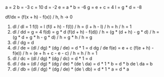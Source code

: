 a = 2
b = -3
c = 10
d = -2
e = a \* b = -6
g = e + c = 4
l = g \* d = -8

df/dx = (f(x + h) - f(x)) / h, h -> 0

1. dl / dl = 1
   f(l) = l
   (f(l + h) - f(l)) / h = (l + h - l) / h = h / h = 1
2. dl / dd = g = 4
   f(d) = g \* d
   (f(d + h) - f(d)) / h = (g \* (d + h) - g \* d) / h = (g \* d + g \* h - g \* d) / h = g \* h / h = g
3. dl / dg = d
4. dl / de = (dl / dg) \* (dg / de) = d \* 1 = d
   dg / de
   f(e) = e + c
   (f(e + h) - f(e)) / h = (e + h + c - e - c) / h = h / h = 1
5. dl / dc = (dl / dg) \* (dg / dc) = d \* 1 = d
6. dl / da = (dl / dg) \* (dg / de) \* (de \ da) = d \* 1 \* b = d \* b
   de \ da = b
7. dl / db = (dl / dg) \* (dg / de) \* (de \ db) = d \* 1 \* a = d \* a
